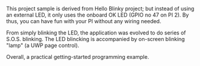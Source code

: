 This project sample is derived from Hello Blinky project; but instead of using an external LED, it only uses the onboard OK LED (GPIO no 47 on PI 2). By thus, you can have fun with your PI without any wiring needed.

From simply blinking the LED, the application was evolved to do series of S.O.S. blinking. The LED blincking is accompanied by on-screen blinking "lamp" (a UWP page control).

Overall, a practical getting-started programming example.